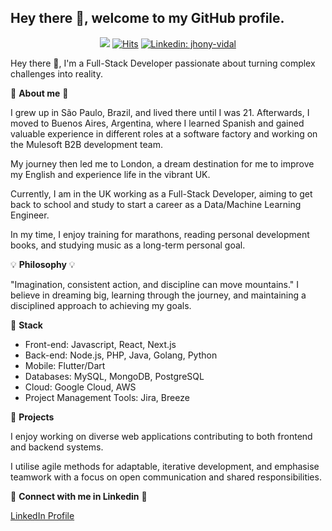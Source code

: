 ## Hey there 👋, welcome to my GitHub profile.

<div align="center" width="50">

![](https://komarev.com/ghpvc/?username=mrjhonyvidalD&style=flat&color=orange&label=PROFILE+VIEWS)
[![Hits](https://hits.seeyoufarm.com/api/count/incr/badge.svg?url=https%3A%2F%2Fgithub.com%2Fmrjhonyvidal&count_bg=%2379C83D&title_bg=%23555555&icon=mediafire.svg&icon_color=%23E7E7E7&title=HITS&edge_flat=false)](https://hits.seeyoufarm.com)
[![Linkedin: jhony-vidal](https://img.shields.io/badge/-jhonyvidal-blue?style=flat-square&logo=Linkedin&logoColor=white&link=https://www.linkedin.com/in/jhony-vidal/)](https://www.linkedin.com/in/jhony-vidal/)
</div>

Hey there 👋, I'm a Full-Stack Developer passionate about turning complex challenges into reality. 

🌟 **About me** 🌟

I grew up in São Paulo, Brazil, and lived there until I was 21. Afterwards, I moved to Buenos Aires, Argentina, where I learned Spanish and gained valuable experience in different roles at a software factory and working on the Mulesoft B2B development team. 

My journey then led me to London, a dream destination for me to improve my English and experience life in the vibrant UK. 

Currently, I am in the UK working as a Full-Stack Developer, aiming to get back to school and study to start a career as a Data/Machine Learning Engineer. 

In my time, I enjoy training for marathons, reading personal development books, and studying music as a long-term personal goal.

💡 **Philosophy** 💡

"Imagination, consistent action, and discipline can move mountains." I believe in dreaming big, learning through the journey, and maintaining a disciplined approach to achieving my goals.

🔨 **Stack**

- Front-end: Javascript, React, Next.js
- Back-end: Node.js, PHP, Java, Golang, Python
- Mobile: Flutter/Dart
- Databases: MySQL, MongoDB, PostgreSQL
- Cloud: Google Cloud, AWS
- Project Management Tools: Jira, Breeze

🚀 **Projects**

I enjoy working on diverse web applications contributing to both frontend and backend systems.

I utilise agile methods for adaptable, iterative development, and emphasise teamwork with a focus on open communication and shared responsibilities.

🔗 **Connect with me in Linkedin** 🔗

[LinkedIn Profile](https://www.linkedin.com/in/jhony-vidal/)
